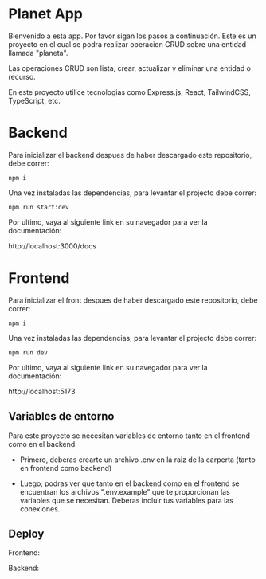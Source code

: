 
# Planet App

Bienvenido a esta app. Por favor sigan los pasos a continuación.
Este es un proyecto en el cual se podra realizar operacion CRUD sobre una entidad llamada "planeta".

Las operaciones CRUD son lista, crear, actualizar y eliminar una entidad o recurso.

En este proyecto utilice tecnologias como Express.js, React, TailwindCSS, TypeScript, etc.

# Backend

Para inicializar el backend despues de haber descargado este repositorio,
debe correr:



```
npm i
```

Una vez instaladas las dependencias, para levantar el projecto debe correr:

```
npm run start:dev
```

Por ultimo, vaya al siguiente link en su navegador para ver la documentación:

http://localhost:3000/docs
##
# Frontend

Para inicializar el front despues de haber descargado este repositorio,
debe correr:

```
npm i
```

Una vez instaladas las dependencias, para levantar el projecto debe correr:

```
npm run dev
```

Por ultimo, vaya al siguiente link en su navegador para ver la documentación:

http://localhost:5173

## Variables de entorno

Para este proyecto se necesitan variables de entorno tanto en el frontend como en el backend.

- Primero, deberas crearte un archivo .env en la raiz de la carperta (tanto en frontend como backend)

- Luego, podras ver que tanto en el backend como en el frontend se encuentran los archivos ".env.example" que te proporcionan las variables que se necesitan. Deberas incluir tus variables para las conexiones.


## Deploy

Frontend:

Backend: 